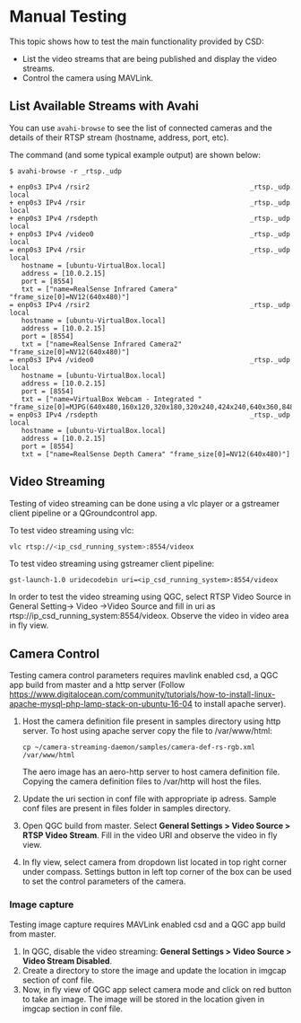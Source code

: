 # Manual Testing

This topic shows how to test the main functionality provided by CSD:
* List the video streams that are being published and display the video streams.
* Control the camera using MAVLink.

## List Available Streams with Avahi

You can use `avahi-browse` to see the list of connected cameras and the details of their RTSP stream (hostname, address, port, etc).

The command (and some typical example output) are shown below:
```
$ avahi-browse -r _rtsp._udp

+ enp0s3 IPv4 /rsir2                                        _rtsp._udp           local
+ enp0s3 IPv4 /rsir                                         _rtsp._udp           local
+ enp0s3 IPv4 /rsdepth                                      _rtsp._udp           local
+ enp0s3 IPv4 /video0                                       _rtsp._udp           local
= enp0s3 IPv4 /rsir                                         _rtsp._udp           local
   hostname = [ubuntu-VirtualBox.local]
   address = [10.0.2.15]
   port = [8554]
   txt = ["name=RealSense Infrared Camera" "frame_size[0]=NV12(640x480)"]
= enp0s3 IPv4 /rsir2                                        _rtsp._udp           local
   hostname = [ubuntu-VirtualBox.local]
   address = [10.0.2.15]
   port = [8554]
   txt = ["name=RealSense Infrared Camera2" "frame_size[0]=NV12(640x480)"]
= enp0s3 IPv4 /video0                                       _rtsp._udp           local
   hostname = [ubuntu-VirtualBox.local]
   address = [10.0.2.15]
   port = [8554]
   txt = ["name=VirtualBox Webcam - Integrated " "frame_size[0]=MJPG(640x480,160x120,320x180,320x240,424x240,640x360,848x480,960x540,1280x720,1920x1080)"]
= enp0s3 IPv4 /rsdepth                                      _rtsp._udp           local
   hostname = [ubuntu-VirtualBox.local]
   address = [10.0.2.15]
   port = [8554]
   txt = ["name=RealSense Depth Camera" "frame_size[0]=NV12(640x480)"]
```

## Video Streaming

Testing of video streaming can be done using a vlc player or a gstreamer client pipeline or a QGroundcontrol app.

To test video streaming using vlc:
```sh
vlc rtsp://<ip_csd_running_system>:8554/videox
```

To test video streaming using gstreamer client pipeline:
```
gst-launch-1.0 uridecodebin uri=<ip_csd_running_system>:8554/videox
```

In order to test the video streaming using QGC, select RTSP Video Source in General Setting-> Video ->Video Source and fill in uri as rtsp://ip_csd_running_system:8554/videox. Observe the video in video area in fly  view.

## Camera Control 

Testing camera control parameters requires mavlink enabled csd, a QGC app build from master and a http server (Follow https://www.digitalocean.com/community/tutorials/how-to-install-linux-apache-mysql-php-lamp-stack-on-ubuntu-16-04 to install apache server).

1. Host the camera definition file present in samples directory using http server. To host using apache server copy the file to /var/www/html:
   ```
   cp ~/camera-streaming-daemon/samples/camera-def-rs-rgb.xml /var/www/html
   ```

   The aero image has an aero-http server to host camera definition file. Copying the camera definition files to /var/http will host the files.
   
1. Update the uri section in conf file with appropriate ip adress. Sample conf files are present in files folder in samples directory.
1. Open QGC build from master. Select **General Settings > Video Source > RTSP Video Stream**. Fill in the video URI and observe the video in fly view. 
1. In fly view, select camera from dropdown list located in top right corner under compass. Settings button in left top corner of the box can be used to set the control parameters of the camera.

### Image capture

Testing image capture requires MAVLink enabled csd and a QGC app build from master.

1. In QGC, disable the video streaming: **General Settings > Video Source > Video Stream Disabled**.
1. Create a directory to store the image and update the location in imgcap section of conf file.
1. Now, in fly view of QGC app select camera mode and click on red button to take an image. The image will be stored in the location given in imgcap section in conf file.
